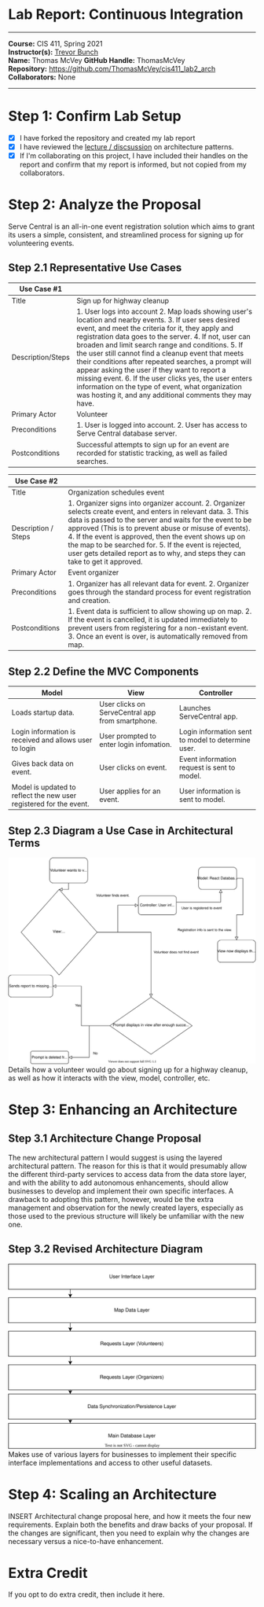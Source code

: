 # Lab Report: Continuous Integration
___
**Course:** CIS 411, Spring 2021  
**Instructor(s):** [Trevor Bunch](https://github.com/trevordbunch)  
**Name:** Thomas McVey
**GitHub Handle:** ThomasMcVey  
**Repository:** https://github.com/ThomasMcVey/cis411_lab2_arch 
**Collaborators:** None
___

# Step 1: Confirm Lab Setup
- [x] I have forked the repository and created my lab report
- [x] I have reviewed the [lecture / discsussion](../assets/04p1_SolutionArchitectures.pdf) on architecture patterns.
- [x] If I'm collaborating on this project, I have included their handles on the report and confirm that my report is informed, but not copied from my collaborators.

# Step 2: Analyze the Proposal
Serve Central is an all-in-one event registration solution which aims to grant its users a simple, consistent, and streamlined process for signing up for volunteering events. 

## Step 2.1 Representative Use Cases  

| Use Case #1       |                                                                                                                                  |
|-------------------|---------------------------------------------------------------------------------------------------------------------------------------------------------------------------------------------------------------------------------------------------------------------------------------------------------------------------------------------------------------------------------------------------------------------------------------------------------------------------------------------------------------------------------------------------------------------------------------------------------------------|
| Title             | Sign up for highway cleanup                                                                                                                                                                |
| Description/Steps | 1. User logs into account 2. Map loads showing user's location and nearby events. 3. If user sees desired event, and meet the criteria for it, they apply and registration data goes to the server. 4. If not, user can broaden and limit search range and conditions. 5. If the user still cannot find a cleanup event that meets their conditions after repeated searches, a prompt will appear asking the user if they want to report a missing event. 6. If the user clicks yes, the user enters information on the type of event, what organization was hosting it, and any additional comments they may have. |
| Primary Actor     | Volunteer                                                                                                                     |
| Preconditions     | 1. User is logged into account. 2. User has access to Serve Central database server.                                                                                                                                                                                                                                                                                                                                                                                                                                                                                                                                |
| Postconditions    | Successful attempts to sign up for an event are recorded for statistic tracking, as well as failed searches.                                                                                                                                                                                                                                                            |

| Use Case #2 | |
|---|---|
| Title |Organization schedules event|
| Description / Steps |1. Organizer signs into organizer account. 2. Organizer selects create event, and enters in relevant data. 3. This data is passed to the server and waits for the event to be approved (This is to prevent abuse or misuse of events). 4. If the event is approved, then the event shows up on the map to be searched for. 5. If the event is rejected, user gets detailed report as to why, and steps they can take to get it approved.|
| Primary Actor |Event organizer|
| Preconditions |1. Organizer has all relevant data for event. 2. Organizer goes through the standard process for event registration and creation.|
| Postconditions |1. Event data is sufficient to allow showing up on map. 2. If the event is cancelled, it is updated immediately to prevent users from registering for a non-existant event. 3. Once an event is over, is automatically removed from map.|

## Step 2.2 Define the MVC Components

| Model | View | Controller |
|---|---|---|
|Loads startup data.  | User clicks on ServeCentral app from smartphone. |Launches ServeCentral app.  |
|Login information is received and allows user to login | User prompted to enter login infomation. | Login information sent to model to determine user.  |
|Gives back data on event.  | User clicks on event. | Event information request is sent to model. |
|Model is updated to reflect the new user registered for the event. |User applies for an event.  |User information is sent to model.  |

## Step 2.3 Diagram a Use Case in Architectural Terms
![alt text](/assets/Use_Case_Architecture.drawio.svg)
Details how a volunteer would go about signing up for a highway cleanup, as well as how it interacts with the view, model, controller, etc.

# Step 3: Enhancing an Architecture

## Step 3.1 Architecture Change Proposal
The new architectural pattern I would suggest is using the layered architectural pattern. The reason for this is that it would presumably allow the different third-party services to access data from the data store layer, and with the ability to add autonomous enhancements, should allow businesses to develop and implement their own specific interfaces. A drawback to adopting this pattern, however, would be the extra management and observation for the newly created layers, especially as those used to the previous structure will likely be unfamiliar with the new one.

## Step 3.2 Revised Architecture Diagram
![alt text](/assets/Layered_Architecture.drawio.svg)
Makes use of various layers for businesses to implement their specific interface implementations and access to other useful datasets.

# Step 4: Scaling an Architecture
INSERT Architectural change proposal here, and how it meets the four new requirements.  Explain both the benefits and draw backs of your proposal.  If the changes are significant, then you need to explain why the changes are necessary versus a nice-to-have enhancement.

# Extra Credit
If you opt to do extra credit, then include it here.